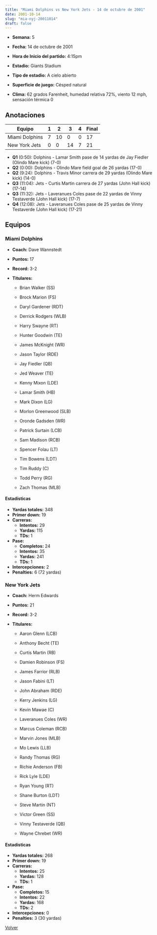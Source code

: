 ```yaml
---
title: "Miami Dolphins vs New York Jets - 14 de octubre de 2001"
date: 2001-10-14
slug: "mia-nyj-20011014"
draft: false
---
```


* **Semana:** 5
* **Fecha:** 14 de octubre de 2001

* **Hora de Inicio del partido:** 4:15pm
* **Estadio:** Giants Stadium
* **Tipo de estadio:** A cielo abierto
* **Superficie de juego:** Césped natural
* **Clima:** 62 grados Farenheit, humedad relativa 72%, viento 12 mph, sensación térmica 0





## Anotaciones
| Equipo | 1 | 2 | 3 | 4 | Final |
|--------|---|---|---|---|-------|
| Miami Dolphins  | 7 | 10 | 0 | 0  | 17 |
| New York Jets  | 0 | 0 | 14 | 7  | 21 |
* **Q1** (0:50): Dolphins - Lamar Smith pase de 14 yardas de Jay Fiedler (Olindo Mare kick) (7-0)
* **Q2** (0:00): Dolphins - Olindo Mare field goal de 26 yardas (17-0)
* **Q2** (9:24): Dolphins - Travis Minor carrera de 29 yardas (Olindo Mare kick) (14-0)
* **Q3** (11:04): Jets - Curtis Martin carrera de 27 yardas (John Hall kick) (17-14)
* **Q3** (11:32): Jets - Laveranues Coles pase de 22 yardas de Vinny Testaverde (John Hall kick) (17-7)
* **Q4** (12:08): Jets - Laveranues Coles pase de 25 yardas de Vinny Testaverde (John Hall kick) (17-21)


## Equipos


### Miami Dolphins
* **Coach:** Dave Wannstedt
* **Puntos:** 17
* **Record:** 3-2
* **Titulares:** 

  * Brian Walker (SS) 

  * Brock Marion (FS) 

  * Daryl Gardener (RDT) 

  * Derrick Rodgers (WLB) 

  * Harry Swayne (RT) 

  * Hunter Goodwin (TE) 

  * James McKnight (WR) 

  * Jason Taylor (RDE) 

  * Jay Fiedler (QB) 

  * Jed Weaver (TE) 

  * Kenny Mixon (LDE) 

  * Lamar Smith (HB) 

  * Mark Dixon (LG) 

  * Morlon Greenwood (SLB) 

  * Oronde Gadsden (WR) 

  * Patrick Surtain (LCB) 

  * Sam Madison (RCB) 

  * Spencer Folau (LT) 

  * Tim Bowens (LDT) 

  * Tim Ruddy (C) 

  * Todd Perry (RG) 

  * Zach Thomas (MLB) 

#### Estadísticas
* **Yardas totales:** 348
* **Primer down:** 19
* **Carreras:**
  * **Intentos:** 29
  * **Yardas:** 115
  * **TDs:** 1
* **Pase:**
  * **Completos:** 24
  * **Intentos:** 35
  * **Yardas:** 241
  * **TDs:** 1
* **Intercepciones:** 2
* **Penalties:** 6 (72 yardas)

### New York Jets
* **Coach:** Herm Edwards
* **Puntos:** 21
* **Record:** 3-2
* **Titulares:** 

  * Aaron Glenn (LCB) 

  * Anthony Becht (TE) 

  * Curtis Martin (RB) 

  * Damien Robinson (FS) 

  * James Farrior (RLB) 

  * Jason Fabini (LT) 

  * John Abraham (RDE) 

  * Kerry Jenkins (LG) 

  * Kevin Mawae (C) 

  * Laveranues Coles (WR) 

  * Marcus Coleman (RCB) 

  * Marvin Jones (MLB) 

  * Mo Lewis (LLB) 

  * Randy Thomas (RG) 

  * Richie Anderson (FB) 

  * Rick Lyle (LDE) 

  * Ryan Young (RT) 

  * Shane Burton (LDT) 

  * Steve Martin (NT) 

  * Victor Green (SS) 

  * Vinny Testaverde (QB) 

  * Wayne Chrebet (WR) 

#### Estadísticas
* **Yardas totales:** 268
* **Primer down:** 19
* **Carreras:**
  * **Intentos:** 25
  * **Yardas:** 128
  * **TDs:** 1
* **Pase:**
  * **Completos:** 15
  * **Intentos:** 22
  * **Yardas:** 168
  * **TDs:** 2
* **Intercepciones:** 0
* **Penalties:** 3 (30 yardas)


[Volver](/historia/2001)
